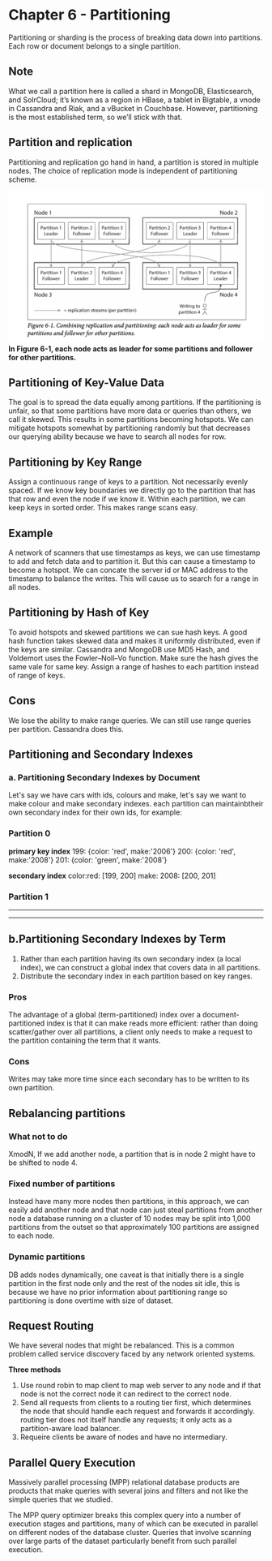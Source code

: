 # Chapter 6 - Partitioning
Partitioning or sharding is the process of breaking data down into partitions. Each row or document belongs to a single partition.

## Note
What we call a partition here is called a shard in MongoDB, Elasticsearch, and SolrCloud; it’s known as a region in HBase, a tablet in Bigtable, a vnode in Cassandra and Riak, and a vBucket in Couchbase. However, partitioning is the most established term, so we’ll stick with that.

## Partition and replication
Partitioning and replication go hand in hand, a partition is stored in multiple nodes. The choice of replication mode is independent of partitioning scheme.

![Partitoning](../resources/partitioning.png)
**In Figure 6-1,  each node acts as leader for some partitions and follower for other partitions.**

## Partitioning of Key-Value Data
The goal is to spread the data equally among partitions. If the partitioning is unfair, so that some partitions have more data or queries than
others, we call it skewed. This results in some partitions becoming hotspots. We can mitigate hotspots somewhat by partitioning randomly but that decreases our querying ability because we have to search all nodes for row.

## Partitioning by Key Range
Assign a continuous range of keys to a partition.
Not necessarily evenly spaced.
If we know key boundaries we directly go to the partition that has that row and even the node if we know it.
Within each partition, we can keep keys in sorted order.
This makes range scans easy.

## Example
A network of scanners that use timestamps as keys, we can use timestamp to add and fetch data and to partition it.
But this can cause a timestamp to become a hotspot. We can concate the server id or MAC address to the timestamp to balance the writes.
This will cause us to search for a range in all nodes.

## Partitioning by Hash of Key
To avoid hotspots and skewed partitions we can sue hash keys.
A good hash function takes skewed data and makes it uniformly distributed, even if the keys are similar.
Cassandra and MongoDB use MD5 Hash, and Voldemort uses the Fowler–Noll–Vo function.
Make sure the hash gives the same vale for same key.
Assign a range of hashes to each partition instead of range of keys.

## Cons
We lose the ability to make range queries. We can still use range queries per partition. Cassandra does this.

## Partitioning and Secondary Indexes

### a. Partitioning Secondary Indexes by Document
Let's say we have cars with ids, colours and make, let's say we want to make colour and make secondary indexes. each partition can maintainbtheir own secondary index for their own ids, for example:

### Partition 0
**primary key index**
199: {color: 'red', make:'2006'}
200: {color: 'red', make:'2008'}
201: {color: 'green', make:'2008'}

**secondary index**
color:red: [199, 200]
make: 2008: [200, 201]

### Partition 1
-----------------	
-----------------

## b.Partitioning Secondary Indexes by Term
1. Rather than each partition having its own secondary index (a local index), we can
 construct a global index that covers data in all partitions.
2. Distribute the secondary index in each partition based on key ranges.

### Pros
The advantage of a global (term-partitioned) index over a document-partitioned
index is that it can make reads more efficient: rather than doing scatter/gather over
all partitions, a client only needs to make a request to the partition containing the
term that it wants.

### Cons
 Writes may take more time since each secondary has to be written to its own partition.

## Rebalancing partitions
### What not to do
 XmodN, If we add another node, a partition that is in node 2 might have to be shifted to node 4.

### Fixed number of partitions
Instead have many more nodes then partitions, in this approach, we can easily add another node and that node can just steal partitions from another node a database running
on a cluster of 10 nodes may be split into 1,000 partitions from the outset so that
approximately 100 partitions are assigned to each node.

### Dynamic partitions
DB adds nodes dynamically, one caveat is that initially there is a single partition in the first node only and the rest of the nodes
sit idle, this is because we have no prior information about partitioning range so partitioning is done overtime with size of dataset.

## Request Routing
We have several nodes that might be rebalanced. 
This is a common problem called service discovery faced by any network oriented systems.

**Three methods**
1. Use round robin to map client to map web server to any node and if that node is not the correct node it can redirect to the correct node.
2. Send all requests from clients to a routing tier first, which determines the node
that should handle each request and forwards it accordingly. routing tier
does not itself handle any requests; it only acts as a partition-aware load balancer.
3. Requeire clients be aware of nodes and have no intermediary.

## Parallel Query Execution
Massively parallel processing (MPP) relational database products are products that make queries with several joins and filters and not
like the simple queries that we studied.

The MPP query optimizer breaks this complex query into a number
of execution stages and partitions, many of which can be executed in parallel on
different nodes of the database cluster. Queries that involve scanning over large parts
of the dataset particularly benefit from such parallel execution.





